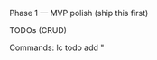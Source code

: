 Phase 1 — MVP polish (ship this first)

TODOs (CRUD)

Commands: lc todo add "<title>" [--files a,b], lc todo list, lc todo done <idx>, lc todo rm <idx>.

Storage: ./.letscode/todo.json (array).

Status should show open count.

Context bundle for Claude (pipeable)

Command: lc context --stdout

Output JSON: latest progress, open TODOs, current ticket (from branch), last 5 commits (hash/date/msg), per-ticket updates tail.

Use: lc context --stdout | claude -p "Plan the next 3 steps."

where & DX niceties

lc where → print repo path, local store path, backup path.

lc status --json → machine-readable.

Docs & help

Flesh out README with the intro you wrote, quick start, and command table.

Ensure every command has .description() in the CLI.

Phase 2 — Insight & cadence

Reflect snapshot

lc reflect [--interactive]

Writes:

./.letscode/context/reflect-<ts>.md (git branch, last 10 commits, touched files)

Optional Q&A (what/why/risks/next) also as JSON (reflect-<ts>.json)

If --interactive, prompt and auto-append a progress snapshot.

Metrics

lc metrics rollup → export CSVs:

metrics/progress_timeseries.csv (ts,percent,gist)

metrics/todos_timeseries.csv (ts,todo_count)

lc metrics predict → simple %/day + ETA saved to metrics/velocity.json

lc metrics view → generate metrics/viewer.html (local JS canvas line charts).

Watch & nudge

lc watch [--interval 10m]

Detect file changes (chokidar); every interval if changes seen:

Prompt for quick update (message, optional %, files).

Append to events + per-ticket updates; optionally auto-add TODO.

Phase 3 — Scope & lifecycle

Impact scan & set

lc impact scan → naive detectors:

Prisma models (schema.prisma), SQL tables (db/schema.sql), OpenAPI paths (openapi.yaml), hot files from git log.

Save registries under ./.letscode/registry/.

lc impact set --tables a,b --apis /v1/x,/v1/y --files f,g

Save per-ticket scope ./.letscode/tickets/<ticket-id>.json.

Interactive ticket start

lc feature "…" --interactive [--readme] (same for bug)

Ask: goal, acceptance, estimate, stakeholders, risks; seed README and tickets/<id>.json.

Finish/merge workflow

lc done [--skip-build] [-m "msg"]

Detect package manager, run build if present, merge into main with --no-ff, delete branch on success.

Phase 4 — Config, cross-repo, polish

Config

./.letscode/config.json (or ~/.letscode/config.json defaults): prompt intervals, default PM, reflect questions on/off, etc.

Command: lc config edit (opens in $EDITOR).

Global views

lc backups list/open → enumerate ~/.letscode/backups/*.

lc doctor --all → checks across repos (optional).

Quality

Windows quoting pass (double-quotes in examples, avoid bash-only).

Basic tests for utils (slugify, nextIndex, codebase snapshot).

Guardrails (don’t write if not in git unless --force, clear errors).

Minimal task breakdown (copy to your tracker)